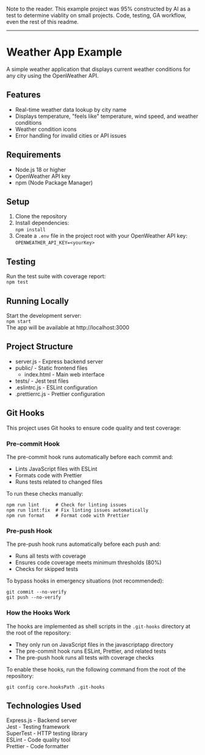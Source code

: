 Note to the reader.  This example project was 95% constructed by AI as a test to determine viablity on small projects.  Code, testing, GA workflow, even the rest of this readme.

---

# Weather App Example

A simple weather application that displays current weather conditions for any city using the OpenWeather API.

## Features

- Real-time weather data lookup by city name
- Displays temperature, "feels like" temperature, wind speed, and weather conditions
- Weather condition icons
- Error handling for invalid cities or API issues

## Requirements

- Node.js 18 or higher
- OpenWeather API key
- npm (Node Package Manager)

## Setup

1. Clone the repository
2. Install dependencies:  
`npm install`
3. Create a `.env` file in the project root with your OpenWeather API key:  
`OPENWEATHER_API_KEY=<yourKey>`

## Testing

Run the test suite with coverage report:  
`npm test`

## Running Locally

Start the development server:  
`npm start`  
The app will be available at http://localhost:3000

## Project Structure

- server.js - Express backend server
- public/ - Static frontend files
  - index.html - Main web interface
- tests/ - Jest test files
- .eslintrc.js - ESLint configuration
- .prettierrc.js - Prettier configuration

## Git Hooks

This project uses Git hooks to ensure code quality and test coverage:

### Pre-commit Hook
The pre-commit hook runs automatically before each commit and:
- Lints JavaScript files with ESLint
- Formats code with Prettier
- Runs tests related to changed files

To run these checks manually:
```
npm run lint      # Check for linting issues
npm run lint:fix  # Fix linting issues automatically
npm run format    # Format code with Prettier
```

### Pre-push Hook
The pre-push hook runs automatically before each push and:
- Runs all tests with coverage
- Ensures code coverage meets minimum thresholds (80%)
- Checks for skipped tests

To bypass hooks in emergency situations (not recommended):
```
git commit --no-verify
git push --no-verify
```

### How the Hooks Work
The hooks are implemented as shell scripts in the `.git-hooks` directory at the root of the repository:
- They only run on JavaScript files in the javascriptapp directory
- The pre-commit hook runs ESLint, Prettier, and related tests
- The pre-push hook runs all tests with coverage checks

To enable these hooks, run the following command from the root of the repository:
```
git config core.hooksPath .git-hooks
```

## Technologies Used

Express.js - Backend server  
Jest - Testing framework  
SuperTest - HTTP testing library  
ESLint - Code quality tool  
Prettier - Code formatter
